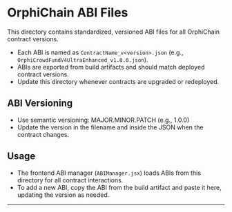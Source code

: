 # OrphiChain ABI Files

This directory contains standardized, versioned ABI files for all OrphiChain contract versions.

- Each ABI is named as `ContractName_v<version>.json` (e.g., `OrphiCrowdFundV4UltraEnhanced_v1.0.0.json`).
- ABIs are exported from build artifacts and should match deployed contract versions.
- Update this directory whenever contracts are upgraded or redeployed.

## ABI Versioning
- Use semantic versioning: MAJOR.MINOR.PATCH (e.g., 1.0.0)
- Update the version in the filename and inside the JSON when the contract changes.

## Usage
- The frontend ABI manager (`ABIManager.jsx`) loads ABIs from this directory for all contract interactions.
- To add a new ABI, copy the ABI from the build artifact and paste it here, updating the version as needed.

---
